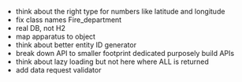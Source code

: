 - think about the right type for numbers like latitude and longitude
- fix class names Fire_department
- real DB, not H2
- map apparatus to object
- think about better entity ID generator
- break down API to smaller footprint dedicated purposely build APIs
- think about lazy loading but not here where ALL is returned
- add data request validator